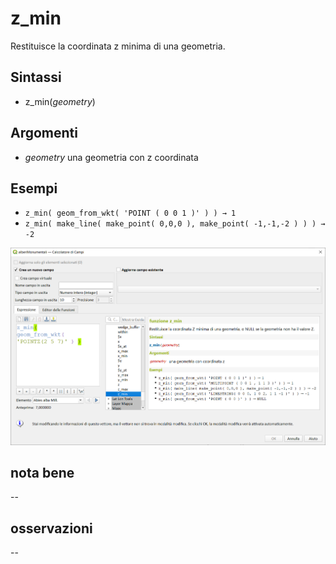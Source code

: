 # z_min

Restituisce la coordinata z minima di una geometria.

## Sintassi

* z_min(_geometry_)

## Argomenti

* _geometry_ una geometria con z coordinata

## Esempi

* `z_min( geom_from_wkt( 'POINT ( 0 0 1 )' ) ) → 1`
* `z_min( make_line( make_point( 0,0,0 ), make_point( -1,-1,-2 ) ) ) → -2`

![](/img/geometria/z_min/z_min1.png)

## nota bene

--

## osservazioni

--
